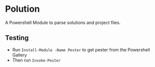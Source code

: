 # Polution

A Powershell Module to parse solutions and project files.

## Testing

* Run `Install-Module -Name Pester` to get pester from the Powershell Gallery
* Then run `Invoke-Pester`
